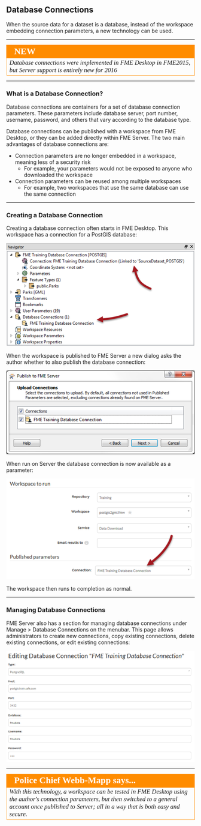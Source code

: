 ## Database Connections

When the source data for a dataset is a database, instead of the workspace embedding connection parameters, a new technology can be used.


---

<!--New Section--> 

<table style="border-spacing: 0px">
<tr>
<td style="vertical-align:middle;background-color:darkorange;border: 2px solid darkorange">
<i class="fa fa-bolt fa-lg fa-pull-left fa-fw" style="color:white;padding-right: 12px;vertical-align:text-top"></i>
<span style="color:white;font-size:x-large;font-weight: bold;font-family:serif">NEW</span>
</td>
</tr>

<tr>
<td style="border: 1px solid darkorange">
<span style="font-family:serif; font-style:italic; font-size:larger">
Database connections were implemented in FME Desktop in FME2015, but Server support is entirely new for 2016
</span>
</td>
</tr>
</table>

---

### What is a Database Connection? ###

Database connections are containers for a set of database connection parameters. These parameters include database server, port number, username, password, and others that vary according to the database type.

Database connections can be published with a workspace from FME Desktop, or they can be added directly within FME Server. The two main advantages of database connections are:

- Connection parameters are no longer embedded in a workspace, meaning less of a security risk
	- For example, your parameters would not be exposed to anyone who downloaded the workspace
- Connection parameters can be reused among multiple workspaces
	- For example, two workspaces that use the same database can use the same connection

---

### Creating a Database Connection ###

Creating a database connection often starts in FME Desktop. This workspace has a connection for a PostGIS database:

![](./Images/Img2.0.DatabaseConnectionInWB.png)

When the workspace is published to FME Server a new dialog asks the author whether to also publish the database connection:

![](./Images/Img2.01.DatabaseConnectionInWiz.png)

When run on Server the database connection is now available as a parameter:

![](./Images/Img2.02.DatabaseConnectionInServerRun.png)

The workspace then runs to completion as normal.

---

### Managing Database Connections ###

FME Server also has a section for managing database connections under Manage &gt; Database Connections on the menubar. This page allows administrators to create new connections, copy existing connections, delete existing connections, or edit existing connections:

![](./Images/Img2.03.DatabaseConnectionEditingInServer.png)

---

<!--Person X Says Section-->

<table style="border-spacing: 0px">
<tr>
<td style="vertical-align:middle;background-color:darkorange;border: 2px solid darkorange">
<i class="fa fa-quote-left fa-lg fa-pull-left fa-fw" style="color:white;padding-right: 12px;vertical-align:text-top"></i>
<span style="color:white;font-size:x-large;font-weight: bold;font-family:serif">Police Chief Webb-Mapp says...</span>
</td>
</tr>

<tr>
<td style="border: 1px solid darkorange">
<span style="font-family:serif; font-style:italic; font-size:larger">
With this technology, a workspace can be tested in FME Desktop using the author's connection parameters, but then switched to a general account once published to Server; all in a way that is both easy and secure. 
</span>
</td>
</tr>
</table>